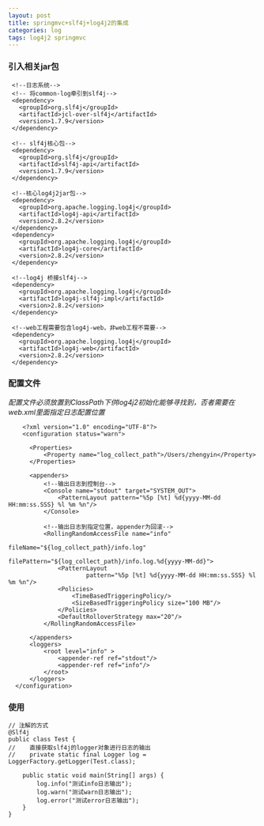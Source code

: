 ```yaml
---
layout: post
title: springmvc+slf4j+log4j2的集成
categories: log
tags: log4j2 springmvc
---
```


### 引入相关jar包
     <!--日志系统-->
     <!-- 将common-log牵引到slf4j-->  
     <dependency>  
       <groupId>org.slf4j</groupId>  
       <artifactId>jcl-over-slf4j</artifactId>
       <version>1.7.9</version>
     </dependency>
     
     <!-- slf4j核心包-->
     <dependency>
       <groupId>org.slf4j</groupId>
       <artifactId>slf4j-api</artifactId>
       <version>1.7.9</version>
     </dependency>
     
     <!--核心log4j2jar包-->
     <dependency>
       <groupId>org.apache.logging.log4j</groupId>
       <artifactId>log4j-api</artifactId>
       <version>2.8.2</version>
     </dependency>
     <dependency>
       <groupId>org.apache.logging.log4j</groupId>
       <artifactId>log4j-core</artifactId>
       <version>2.8.2</version>
     </dependency>
     
     <!--log4j 桥接slf4j-->
     <dependency>
       <groupId>org.apache.logging.log4j</groupId>
       <artifactId>log4j-slf4j-impl</artifactId>
       <version>2.8.2</version>
     </dependency>
     
     <!--web工程需要包含log4j-web，非web工程不需要-->
     <dependency>
       <groupId>org.apache.logging.log4j</groupId>
       <artifactId>log4j-web</artifactId>
       <version>2.8.2</version>
     </dependency>  
     
### 配置文件     

*配置文件必须放置到ClassPath下供log4j2初始化能够寻找到，否者需要在web.xml里面指定日志配置位置*  
```
    <?xml version="1.0" encoding="UTF-8"?>
    <configuration status="warn">
  
      <Properties>
          <Property name="log_collect_path">/Users/zhengyin</Property>
      </Properties>
  
      <appenders>
          <!--输出日志到控制台-->
          <Console name="stdout" target="SYSTEM_OUT">
              <PatternLayout pattern="%5p [%t] %d{yyyy-MM-dd HH:mm:ss.SSS} %l %m %n"/>
          </Console>
  
          <!--输出日志到指定位置，appender为回滚-->
          <RollingRandomAccessFile name="info"
                                   fileName="${log_collect_path}/info.log"
                                   filePattern="${log_collect_path}/info.log.%d{yyyy-MM-dd}">
              <PatternLayout
                      pattern="%5p [%t] %d{yyyy-MM-dd HH:mm:ss.SSS} %l %m %n"/>
              <Policies>
                  <TimeBasedTriggeringPolicy/>
                  <SizeBasedTriggeringPolicy size="100 MB"/>
              </Policies>
              <DefaultRolloverStrategy max="20"/>
          </RollingRandomAccessFile>
  
      </appenders>
      <loggers>
          <root level="info" >
              <appender-ref ref="stdout"/>
              <appender-ref ref="info"/>
          </root>
      </loggers>
  </configuration>
  ```
  
  ### 使用
  ``` 
  // 注解的方式
  @Slf4j
  public class Test {
  //    直接获取slf4j的logger对象进行日志的输出
  //    private static final Logger log = LoggerFactory.getLogger(Test.class);
  
      public static void main(String[] args) {
          log.info("测试info日志输出");
          log.warn("测试warn日志输出");
          log.error("测试error日志输出");
      }
  }
  ```
  

  
